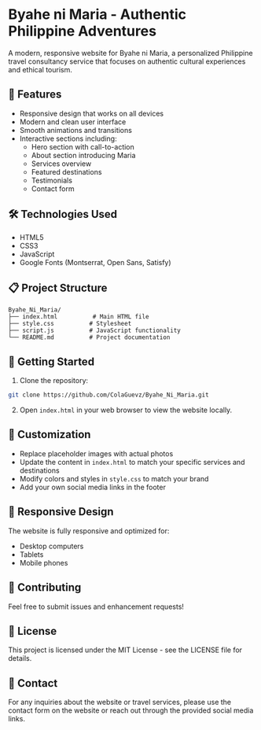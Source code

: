 # Byahe ni Maria - Authentic Philippine Adventures

A modern, responsive website for Byahe ni Maria, a personalized Philippine travel consultancy service that focuses on authentic cultural experiences and ethical tourism.

## 🌟 Features

- Responsive design that works on all devices
- Modern and clean user interface
- Smooth animations and transitions
- Interactive sections including:
  - Hero section with call-to-action
  - About section introducing Maria
  - Services overview
  - Featured destinations
  - Testimonials
  - Contact form

## 🛠️ Technologies Used

- HTML5
- CSS3
- JavaScript
- Google Fonts (Montserrat, Open Sans, Satisfy)

## 📋 Project Structure

```
Byahe_Ni_Maria/
├── index.html          # Main HTML file
├── style.css          # Stylesheet
├── script.js          # JavaScript functionality
└── README.md          # Project documentation
```

## 🚀 Getting Started

1. Clone the repository:
```bash
git clone https://github.com/ColaGuevz/Byahe_Ni_Maria.git
```

2. Open `index.html` in your web browser to view the website locally.

## 🎨 Customization

- Replace placeholder images with actual photos
- Update the content in `index.html` to match your specific services and destinations
- Modify colors and styles in `style.css` to match your brand
- Add your own social media links in the footer

## 📱 Responsive Design

The website is fully responsive and optimized for:
- Desktop computers
- Tablets
- Mobile phones

## 🤝 Contributing

Feel free to submit issues and enhancement requests!

## 📄 License

This project is licensed under the MIT License - see the LICENSE file for details.

## 👥 Contact

For any inquiries about the website or travel services, please use the contact form on the website or reach out through the provided social media links. 